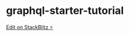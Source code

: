 # graphql-starter-tutorial

[Edit on StackBlitz ⚡️](https://stackblitz.com/edit/stackblitz-starters-khieub)